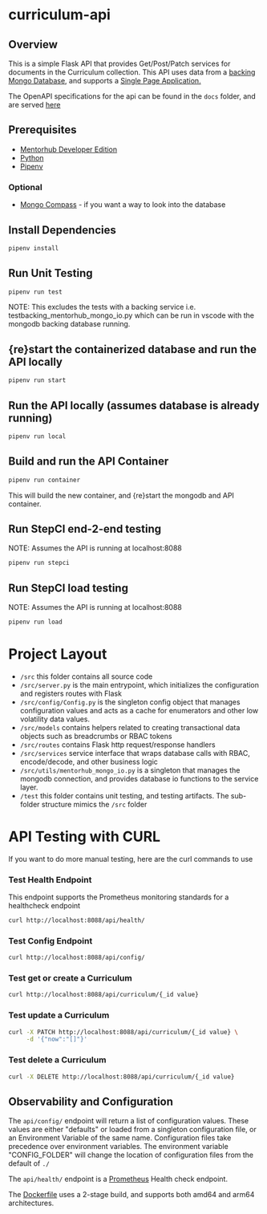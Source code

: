 # curriculum-api

## Overview

This is a simple Flask API that provides Get/Post/Patch services for documents in the Curriculum collection. This API uses data from a [backing Mongo Database](https://github.com/agile-learning-institute/mentorHub-mongodb), and supports a [Single Page Application.](https://github.com/agile-learning-institute/mentorHub-curriculum-ui)

The OpenAPI specifications for the api can be found in the ``docs`` folder, and are served [here](https://agile-learning-institute.github.io/mentorHub-curriculum-api/)

## Prerequisites

- [Mentorhub Developer Edition](https://github.com/agile-learning-institute/mentorHub/blob/main/mentorHub-developer-edition/README.md)
- [Python](https://www.python.org/downloads/)
- [Pipenv](https://pipenv.pypa.io/en/latest/installation.html)

### Optional

- [Mongo Compass](https://www.mongodb.com/try/download/compass) - if you want a way to look into the database

## Install Dependencies

```bash
pipenv install
```

## Run Unit Testing

```bash
pipenv run test
```
NOTE: This excludes the tests with a backing service i.e. testbacking_mentorhub_mongo_io.py which can be run in vscode with the mongodb backing database running. 

## {re}start the containerized database and run the API locally

```bash
pipenv run start
```

## Run the API locally (assumes database is already running)

```bash
pipenv run local
```

## Build and run the API Container

```bash
pipenv run container
```

This will build the new container, and {re}start the mongodb and API container.

## Run StepCI end-2-end testing
NOTE: Assumes the API is running at localhost:8088

```bash
pipenv run stepci
```

## Run StepCI load testing
NOTE: Assumes the API is running at localhost:8088

```bash
pipenv run load
```

# Project Layout
- ``/src`` this folder contains all source code
- ``/src/server.py`` is the main entrypoint, which initializes the configuration and registers routes with Flask
- ``/src/config/Config.py`` is the singleton config object that manages configuration values and acts as a cache for enumerators and other low volatility data values.
- ``/src/models`` contains helpers related to creating transactional data objects such as breadcrumbs or RBAC tokens
- ``/src/routes`` contains Flask http request/response handlers
- ``/src/services`` service interface that wraps database calls with RBAC, encode/decode, and other business logic
- ``/src/utils/mentorhub_mongo_io.py`` is a singleton that manages the mongodb connection, and provides database io functions to the service layer. 
- ``/test`` this folder contains unit testing, and testing artifacts. The sub-folder structure mimics the ``/src`` folder

# API Testing with CURL

If you want to do more manual testing, here are the curl commands to use

### Test Health Endpoint

This endpoint supports the Prometheus monitoring standards for a healthcheck endpoint

```bash
curl http://localhost:8088/api/health/

```

### Test Config Endpoint

```bash
curl http://localhost:8088/api/config/

```

### Test get or create a Curriculum

```bash
curl http://localhost:8088/api/curriculum/{_id value}
```

### Test update a Curriculum

```bash
curl -X PATCH http://localhost:8088/api/curriculum/{_id value} \
     -d '{"now":"[]"}'

```

### Test delete a Curriculum

```bash
curl -X DELETE http://localhost:8088/api/curriculum/{_id value} 
```

## Observability and Configuration

The ```api/config/``` endpoint will return a list of configuration values. These values are either "defaults" or loaded from a singleton configuration file, or an Environment Variable of the same name. Configuration files take precedence over environment variables. The environment variable "CONFIG_FOLDER" will change the location of configuration files from the default of ```./```

The ```api/health/``` endpoint is a [Prometheus](https://prometheus.io) Health check endpoint.

The [Dockerfile](./Dockerfile) uses a 2-stage build, and supports both amd64 and arm64 architectures. 
